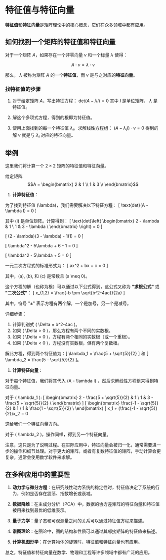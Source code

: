 # 特征值与特征向量

**特征值**和**特征向量**是矩阵理论中的核心概念，它们在众多领域中都有应用。

## 如何找到一个矩阵的特征值和特征向量

对于一个矩阵 $A$，如果存在一个非零向量 $v$ 和一个标量 $\lambda$ 使得：

```math
A \cdot v = \lambda \cdot v
```

那么， $\lambda$ 被称为矩阵 $A$ 的一个**特征值**，而 $v$ 是与之对应的**特征向量**。

### 找特征值的步骤

1. 对于给定矩阵 $A$，写出特征方程： $\text{det}(A - \lambda I) = 0$ 其中 $I$ 是单位矩阵， $\lambda$ 是特征值。

2. 解这个多项式方程，得到的根即为特征值。

3. 使用上面找到的每一个特征值 $\lambda_i$，求解线性方程组： $(A - \lambda_i I) \cdot v = 0$ 得到的解 $v$ 就是与 $\lambda_i$ 对应的特征向量。

## 举例

这里我们将计算一个 $2 \times 2$ 矩阵的特征值和特征向量。

给定矩阵 $$A = \begin{bmatrix} 2 & 1 \\ 1 & 3 \\ \end{bmatrix}$$

1. **计算特征值**：

为了找到特征值 \(\lambda\)，我们需要解决以下特征方程：
\[ \text{det}(A - \lambda I) = 0 \]

其中 \(I\) 是单位矩阵。计算得到：
\[ \text{det}\left( \begin{bmatrix}
2 - \lambda & 1 \\
1 & 3 - \lambda \\
\end{bmatrix} \right) = 0 \]

\[ (2 - \lambda)(3 - \lambda) - 1(1) = 0 \]

\[ \lambda^2 - 5\lambda + 6 - 1 = 0 \]

\[ \lambda^2 - 5\lambda + 5 = 0 \]

一元二次方程式的标准形式为：
\[ ax^2 + bx + c = 0 \]

其中，\(a\), \(b\), 和 \(c\) 是常数且 \(a \neq 0\)。

这个方程的解（也称为根）可以通过以下公式得到，这公式又称为 **"求根公式"** 或 **"二次公式"**：
\[ x_{1,2} = \frac{-b \pm \sqrt{b^2-4ac}}{2a} \]

其中，符号 "±" 表示方程有两个解，一个是加号，另一个是减号。

详细步骤：
1. 计算判别式 \( \Delta = b^2-4ac \)。
2. 如果 \( \Delta > 0 \)，那么方程有两个不同的实数根。
3. 如果 \( \Delta = 0 \)，方程有两个相同的实数根（或一个重根）。
4. 如果 \( \Delta < 0 \)，方程没有实数根，但有两个复数根。

解此方程，得到两个特征值为：\[ \lambda_1 = \frac{5 + \sqrt{5}}{2} \] 和 \[ \lambda_2 = \frac{5 - \sqrt{5}}{2} \]。

1. **计算特征向量**：

对于每个特征值，我们将其代入 \(A - \lambda I\) ，然后求解线性方程组来得到特征向量。

对于 \( \lambda_1 \):
\[ \begin{bmatrix}
2 - \frac{5 + \sqrt{5}}{2} & 1 \\
1 & 3 - \frac{5 + \sqrt{5}}{2} \\
\end{bmatrix} \]
\[ \begin{bmatrix}
\frac{-1 - \sqrt{5}}{2} & 1 \\
1 & \frac{1 - \sqrt{5}}{2} \\
\end{bmatrix} \]
x_1 + (\frac{-1 - \sqrt{5}}{2})x_2 = 0

这给我们一个特征向量方向。

对于 \( \lambda_2 \)，操作同样，得到另一个特征向量。

注意，这只是为了说明过程。在实际应用中，特征向量会被归一化，通常需要进一步的操作和细节处理。对于更大的矩阵，或者有复数特征值的矩阵，手动计算会更复杂，通常会使用数学软件来求解。

## 在多种应用中的重要性

1. **动力学与微分方程**：在研究线性动力系统的稳定性时，特征值决定了系统的行为，例如是否存在震荡、指数增长或衰减。

2. **数据降维**：在主成分分析（PCA）中，数据的协方差矩阵的特征向量和特征值被用来找到最优的低维表示。

3. **量子力学**：量子态和可观测量之间的关系可以通过特征值方程来描述。

4. **谱图理论**：在图论中，图的结构和性质可以通过其邻接矩阵的特征值来描述。

5. **计算机图形学**：在计算物体的旋转时，特征值和特征向量也有应用。

总之，特征值和特征向量在数学、物理和工程等许多领域中都有广泛的应用。
